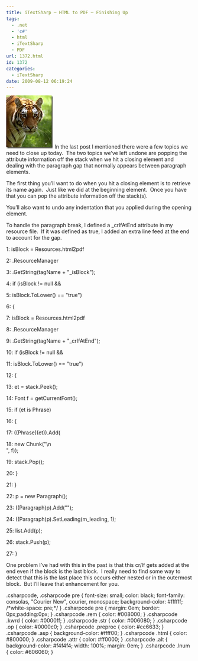 ```yaml
---
title: iTextSharp – HTML to PDF – Finishing Up
tags:
  - .net
  - 'c#'
  - html
  - iTextSharp
  - PDF
url: 1372.html
id: 1372
categories:
  - iTextSharp
date: 2009-08-12 06:19:24
---
```


![tiger](/uploads/2009/08/tiger.jpg "tiger") In the last post I mentioned there were a few topics we need to close up today.  The two topics we’ve left undone are popping the attribute information off the stack when we hit a closing element and dealing with the paragraph gap that normally appears between paragraph elements.

The first thing you’ll want to do when you hit a closing element is to retrieve its name again.  Just like we did at the beginning element.  Once you have that you can pop the attribute information off the stack(s).

You’ll also want to undo any indentation that you applied during the opening element.

To handle the paragraph break, I defined a _crlfAtEnd attribute in my resource file.  If it was defined as true, I added an extra line feed at the end to account for the gap.

 1: isBlock = Resources.html2pdf

 2:    .ResourceManager

 3:    .GetString(tagName + "_isBlock");

 4: if (isBlock != null && 

 5:    isBlock.ToLower() == "true")

 6: {

 7:    isBlock = Resources.html2pdf

 8:        .ResourceManager

 9:        .GetString(tagName + "_crlfAtEnd");

 10:     if (isBlock != null && 

 11:        isBlock.ToLower() == "true")

 12:    {

 13:        et = stack.Peek();

 14:        Font f = getCurrentFont();

 15:        if (et is Phrase)

 16:        {

 17:            ((Phrase)(et)).Add(

 18:                new Chunk("\\n\
", f)); 

 19:            stack.Pop();

 20:        }

 21:    }

 22:    p = new Paragraph();

 23:    ((Paragraph)p).Add("");

 24:    ((Paragraph)p).SetLeading(m_leading, 1);

 25:    list.Add(p);

 26:    stack.Push(p);

 27: }

One problem I’ve had with this in the past is that this cr/lf gets added at the end even if the block is the last block.  I really need to find some way to detect that this is the last place this occurs either nested or in the outermost block.  But I’ll leave that enhancement for you.

.csharpcode, .csharpcode pre { font-size: small; color: black; font-family: consolas, "Courier New", courier, monospace; background-color: #ffffff; /\*white-space: pre;\*/ } .csharpcode pre { margin: 0em; border: 0px;padding:0px; } .csharpcode .rem { color: #008000; } .csharpcode .kwrd { color: #0000ff; } .csharpcode .str { color: #006080; } .csharpcode .op { color: #0000c0; } .csharpcode .preproc { color: #cc6633; } .csharpcode .asp { background-color: #ffff00; } .csharpcode .html { color: #800000; } .csharpcode .attr { color: #ff0000; } .csharpcode .alt { background-color: #f4f4f4; width: 100%; margin: 0em; } .csharpcode .lnum { color: #606060; }
